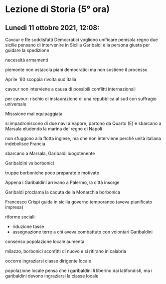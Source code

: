 #  Lezione di Storia (5° ora)
## Lunedì 11 ottobre 2021, 12:08:

Cavour e Re soddisfatti
Democratici vogliono unificare penisola
regno due sicilie
pensano di intervenire in Sicilia
Garibaldi è la persona giusta per guidare la spedizione


necessità armamenti

piemonte non ostacola piani democratici ma non sostiene il processo

Aprile '60 scoppia rivolta sud italia

cavour non interviene a causa di possibili conflitti internazionali

per cavour: rischio di instaurazione di una repubblica al sud con suffragio universale

Misssione mal equipaggiata

si impadroniscono di due navi a Vapore, partono da Quarto (E) e sbarcano a Marsala eludendo la marina del regno di Napoli

non sfuggono alla flotta inglese, ma che non interviene perchè unità italiana indebolisce Francia 

sbarcano a Marsala, Garibaldi luogotenente

Garibaldini vs borbonici

truppe borboniche poco preparate e motivate

Appena i Garibaldini arrivano a Palermo, la città insorge

Garibaldi proclama la caduta della Monarchia borbonica

Francesco Crispi guida in sicilia governo temporaneo (aveva pianificato impresa)

riforme sociali:
* riduzione tasse
* assegnazione terre a chi aveva combattuto con volontari Garibaldini

consenso popolazione locale aumenta

milazzo, borbonici sconfitti di nuovo e si ritirano in calabria


occorre ingraziarsi classe dirigente locale

popolazione locale pensa che i garibaldini li liberino dai latifondisti, ma i garibaldini devono ingraziarsi la classe locale
<!--stackedit_data:
eyJoaXN0b3J5IjpbMTI3MTIwNDYwLDE2NzIyMDU4ODgsMjE0Mj
g1NzY1NCw1ODI0MDgwNDQsLTczNDM0MTQzNV19
-->